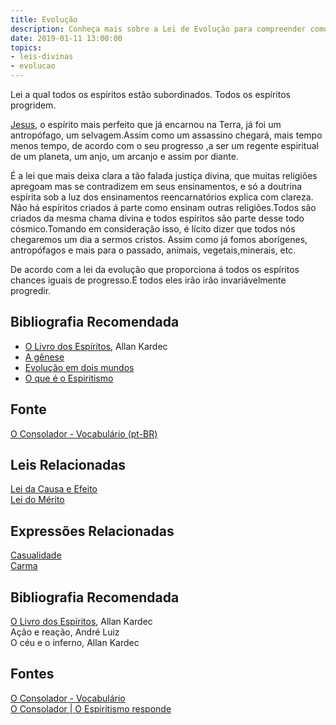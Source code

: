 ```yaml
---
title: Evolução
description: Conheça mais sobre a Lei de Evolução para compreender como ela se apresenta em nós.
date: 2019-01-11 13:00:00
topics: 
- leis-divinas
- evolucao
---
```


Lei a qual todos os espíritos estão subordinados. Todos os espíritos progridem.

[Jesus](/sobre/jesus), o espírito mais perfeito que já encarnou na Terra, já foi um
antropófago, um selvagem.Assim como um assassino chegará, mais tempo menos
tempo, de acordo com o seu progresso ,a ser um regente espiritual de um planeta,
um anjo, um arcanjo e assim por diante.

É a lei que mais deixa clara a tão falada justiça divina, que muitas religiões
apregoam mas se contradizem em seus ensinamentos, e só a doutrina espírita sob a
luz dos ensinamentos reencarnatórios explica com clareza. Não há espíritos
criados á parte como ensinam outras religiões.Todos são criados da mesma chama
divina e todos espíritos são parte desse todo cósmico.Tomando em consideração
isso, é lícito dizer que todos nós chegaremos um dia a sermos cristos. Assim como
já fomos aborígenes, antropófagos e mais para o passado, animais,
vegetais,minerais, etc.

De acordo com a lei da evolução que proporciona á todos os espíritos chances
iguais de progresso.E todos eles irão irão invariávelmente progredir.

## Bibliografia Recomendada
* [O Livro dos Espíritos](/livros/livro-dos-espiritos), Allan Kardec    
* [A gênese](/livros/genese)
* [Evolução em dois mundos](/livros/evolucao-em-dois-mundos)
* [O que é o Espiritismo](/livros/o-que-e-espiritismo)

## Fonte
[O Consolador - Vocabulário (pt-BR)](http://www.oconsolador.com.br/linkfixo/vocabulario/principal.html)


## Leis Relacionadas
[Lei da Causa e Efeito](../cause-effect)  
[Lei do Mérito](../merito)  

## Expressões Relacionadas
[Casualidade](/sobre/casualidade)  
[Carma](/sobre/carma)

## Bibliografia Recomendada
[O Livro dos Espíritos](/livros/livro-dos-espiritos), Allan Kardec  
Ação e reação, André Luiz  
O céu e o inferno, Allan Kardec  

## Fontes
[O Consolador - Vocabulário](http://www.oconsolador.com.br/linkfixo/vocabulario/principal.html)  
[O Consolador | O Espiritismo responde](http://www.oconsolador.com.br/ano8/371/oespiritismoresponde.html)


